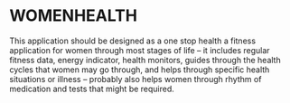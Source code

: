 # WOMENHEALTH


This application should be designed as a one stop health a fitness application for women through most stages of life – it includes regular fitness data, energy indicator, health monitors, guides through the health cycles that women may go through, and helps through specific health situations or illness – probably also helps women through rhythm of medication and tests that might be required.
